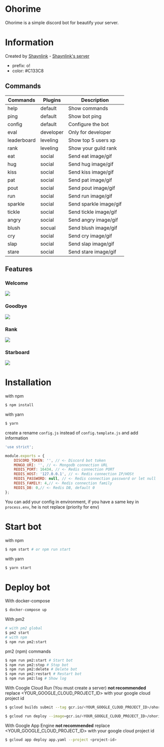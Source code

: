 # Ohorime

Ohorime is a simple discord bot for beautify your server.

# Information
Created by [Shaynlink](https://github.com/shaynlink) - [Shaynlink's server](https://discord.gg/2Akw3qdB5F)

- prefix: o!
- color: #C133C8

## Commands

| Commands    | Plugins   | Description            |
|-------------|-----------|------------------------|
| help        | default   | Show commands          |
| ping        | default   | Show bot ping          |
| config      | default   | Configure the bot      |
| eval        | developer | Only for developer     |
| leaderboard | leveling  | Show top 5 users xp    |
| rank        | leveling  | Show your guild rank   |
| eat         | social    | Send eat image/gif     |
| hug         | social    | Send hug image/gif     |
| kiss        | social    | Send kiss image/gif    |
| pat         | social    | Send pat image/gif     |
| pout        | social    | Send pout image/gif    |
| run         | social    | Send run image/gif     |
| sparkle     | social    | Send sparkle image/gif |
| tickle      | social    | Send tickle image/gif  |
| angry       | social    | Send angry image/gif   |
| blush       | socual    | Send blush image/gif   |
| cry         | social    | Send cry image/gif     |
| slap        | social    | Send slap image/gif    |
| stare       | social    | Send stare image/gif   |

## Features

### Welcome
<img src="https://raw.githubusercontent.com/Ohorime/ohorime/master/assets/images/features_welcome.png" />

### Goodbye
<img src="https://raw.githubusercontent.com/Ohorime/ohorime/master/assets/images/features_goodbye.png" />

### Rank
<img src="https://raw.githubusercontent.com/Ohorime/ohorime/master/assets/images/features_rank.png" />

### Starboard
<img src="https://raw.githubusercontent.com/Ohorime/ohorime/master/assets/images/features_starboard.png" />

# Installation

with npm
```sh
$ npm install
```

with yarn
```sh
$ yarn
```

create a rename `config.js` instead of `config.template.js` and add information

```js
'use strict';

module.exports = {
    DISCORD_TOKEN: '', // <- Discord bot token
    MONGO_URI: '', // <- Mongodb connection URL
    REDIS_PORT: 16434, // <- Redis connection PORT
    REDIS_HOST: '127.0.0.1', // <- Redis connection IP/HOSt
    REDIS_PASSWORD: null, // <- Redis connection password or let null
    REDIS_FAMILY: 4,// <- Redis connection family
    REDIS_DB: 0,// <- Redis DB, default 0
};
```

You can add your config in environment, if you have a same key in `process.env`, he is not replace (priority for env)

# Start bot
with npm
```sh
$ npm start # or npm run start
```

with yarn
```sh
$ yarn start
```

# Deploy bot
With docker-compose
```sh
$ docker-compose up
```

With pm2
```sh
# with pm2 global
$ pm2 start
# with npm
$ npm run pm2:start
```

pm2 (npm) commands
```sh
$ npm run pm2:start # Start bot
$ npm run pm2:stop # Stop bot
$ npm run pm2:delete # Delete bot
$ npm run pm2:restart # Restart bot
$ npm run pm2:log # Show log
```

With Coogle Cloud Run (You must create a server) **not recommended**
replace <YOUR_GOOGLE_CLOUD_PROJECT_ID> with your google cloud project id
```sh
$ gcloud builds submit --tag gcr.io/<YOUR_GOOGLE_CLOUD_PROJECT_ID>/ohorime:1.0.0 .

$ gcloud run deploy --image=gcr.io/<YOUR_GOOGLE_CLOUD_PROJECT_ID>/ohorime:1.0.0 --platform managed --port 3000
```

With Google App Engine **not recommended** replace <YOUR_GOOGLE_CLOUD_PROJECT_ID> with your google cloud project id
```sh
$ gcloud app deploy app.yaml --project <project-id>
```